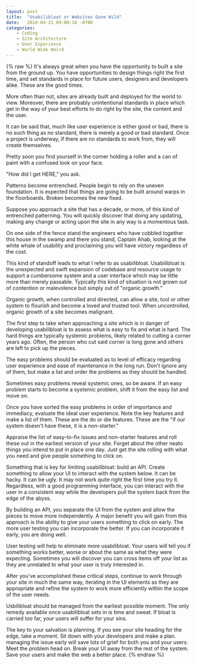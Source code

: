 ```yaml
---
layout: post
title:  "Usabilibloat or Websites Gone Wild"
date:   2010-04-21 09:00:18 -0700
categories:
    - Coding
    - Site Architecture
    - User Experience
    - World Wide Weird
---
```

{% raw %}
It's always great when you have the opportunity to built a site from the ground up.  You have opportunities to design things right the first time, and set standards in place for future users, designers and developers alike.  These are the good times.

More often than not, sites are already built and deployed for the world to view.  Moreover, there are probably unintentional standards in place which get in the way of your best efforts to do right by the site, the content and the user.

It can be said that, much like user experience is either good or bad, there is no such thing as no standard, there is merely a good or bad standard.  Once a project is underway, if there are no standards to work from, they will create themselves.

Pretty soon you find yourself in the corner holding a roller and a can of paint with a confused look on your face.<!--more-->

"How did I get HERE," you ask.

Patterns become entrenched.  People begin to rely on the uneven foundation.  It is expected that things are going to be built around warps in the floorboards.  Broken becomes the new fixed.

Suppose you approach a site that has a decade, or more, of this kind of entrenched patterning.  You will quickly discover that doing any updating, making any change or acting upon the site in any way is a momentous task.

On one side of the fence stand the engineers who have cobbled together this house in the swamp and there you stand, Captain Ahab, looking at the white whale of usability and proclaiming you will have victory regardless of the cost.

This kind of standoff leads to what I refer to as usabilibloat.  Usabilibloat is the unexpected and swift expansion of codebase and resource usage to support a cumbersome system and a user interface which may be little more than merely passable.  Typically this kind of situation is not grown out of contention or malevolence but simply out of "organic growth."

Organic growth, when controlled and directed, can allow a site, tool or other system to flourish and become a loved and trusted tool.  When uncontrolled, organic growth of a site becomes malignant.

The first step to take when approaching a site which is in danger of developing usabilibloat is to assess what is easy to fix and what is hard.  The hard things are typically systemic problems, likely related to cutting a corner years ago.  Often, the person who cut said corner is long gone and others are left to pick up the pieces.

The easy problems should be evaluated as to level of efficacy regarding user experience and ease of maintenance in the long run.  Don't ignore any of them, but make a list and order the problems as they should be handled.

Sometimes easy problems reveal systemic ones, so be aware.  If an easy problem starts to become a systemic problem, shift it from the easy list and move on.

Once you have sorted the easy problems in order of importance and immediacy, evaluate the ideal user experience.  Note the key features and make a list of them.  These are the do or die features.  These are the "if our system doesn't have these, it is a non-starter."

Appraise the list of easy-to-fix issues and non-starter features and roll these out in the earliest version of your site.  Forget about the other neato things you intend to put in place one day.  Just get the site rolling with what you need and give people something to click on.

Something that is key for limiting usabilibloat: build an API.  Create something to allow your UI to interact with the system below.  It can be hacky.  It can be ugly.  It may not work quite right the first time you try it.  Regardless, with a good programming interface, you can interact with the user in a consistent way while the developers pull the system back from the edge of the abyss.

By building an API, you separate the UI from the system and allow the pieces to move more independently.  A major benefit you will gain from this approach is the ability to give your users something to click on early.  The more user testing you can incorporate the better.  If you can incorporate it early, you are doing well.

User testing will help to eliminate more usabilibloat.  Your users will tell you if something works better, worse or about the same as what they were expecting.  Sometimes you will discover you can cross items off your list as they are unrelated to what your user is truly interested in.

After you've accomplished these critical steps, continue to work through your site in much the same way, iterating in the UI elements as they are appropriate and refine the system to work more efficiently within the scope of the user needs.

Usbilibloat should be managed from the earliest possible moment.  The only remedy available once usabilibloat sets in is time and sweat.  If bloat is carried too far, your users will suffer for your sins.

The key to your salvation is planning.  If you see your site heading for the edge, take a moment.  Sit down with your developers and make a plan.  managing the issue early will save lots of grief for both you and your users.  Meet the problem head on.  Break your UI away from the rest of the system.  Save your users and make the web a better place.
{% endraw %}
    